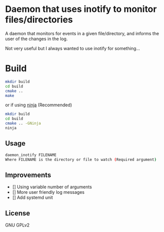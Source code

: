 # Daemon that uses inotify to monitor files/directories

A daemon that monitors for events in a given file/directory, and informs the
user of the changes in the log.

Not very useful but I always wanted to use inotify for something...


# Build

```bash
mkdir build
cd build
cmake .. 
make
```

or if using [ninja](https://ninja-build.org/) (Recommended)

```bash
mkdir build
cd build
cmake .. -GNinja
ninja
```

## Usage

```bash
daemon_inotify FILENAME
Where FILENAME is the directory or file to watch (Required argument)
```

## Improvements

- [] Using variable number of arguments
- [] More user friendly log messages
- [] Add systemd unit

## License
GNU GPLv2
